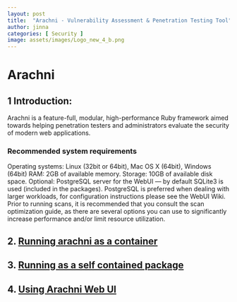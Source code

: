 ```yaml
---
layout: post
title:  "Arachni - Vulnerability Assessment & Penetration Testing Tool"
author: jinna
categories: [ Security ]
image: assets/images/Logo_new_4_b.png
---
```


# Arachni

## 1 Introduction:

Arachni is a feature-full, modular, high-performance Ruby framework aimed towards helping penetration testers and administrators evaluate the security of modern web applications.

### Recommended system requirements
Operating systems: Linux (32bit or 64bit), Mac OS X (64bit), Windows (64bit)
RAM: 2GB of available memory.
Storage: 10GB of available disk space.
Optional: PostgreSQL server for the WebUI — by default SQLite3 is used (included in the packages).
PostgreSQL is preferred when dealing with larger workloads, for configuration instructions please see the WebUI Wiki.
Prior to running scans, it is recommended that you consult the scan optimization guide, as there are several options you can use to significantly increase performance and/or limit resource utilization.

## 2. [Running arachni as a container](https://github.com/JinnaBalu/DevOps/wiki/Running-arachni-as-a-container)

## 3. [Running as a self contained package](https://github.com/JinnaBalu/DevOps/wiki/Running-as-a-self-contained-package)

## 4. [Using Arachni Web UI](https://github.com/JinnaBalu/DevOps/wiki/Using-Arachni-Web-UI)
